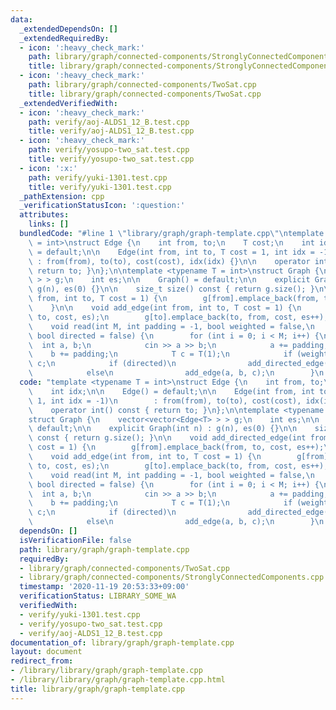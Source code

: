 ```yaml
---
data:
  _extendedDependsOn: []
  _extendedRequiredBy:
  - icon: ':heavy_check_mark:'
    path: library/graph/connected-components/StronglyConnectedComponents.cpp
    title: library/graph/connected-components/StronglyConnectedComponents.cpp
  - icon: ':heavy_check_mark:'
    path: library/graph/connected-components/TwoSat.cpp
    title: library/graph/connected-components/TwoSat.cpp
  _extendedVerifiedWith:
  - icon: ':heavy_check_mark:'
    path: verify/aoj-ALDS1_12_B.test.cpp
    title: verify/aoj-ALDS1_12_B.test.cpp
  - icon: ':heavy_check_mark:'
    path: verify/yosupo-two_sat.test.cpp
    title: verify/yosupo-two_sat.test.cpp
  - icon: ':x:'
    path: verify/yuki-1301.test.cpp
    title: verify/yuki-1301.test.cpp
  _pathExtension: cpp
  _verificationStatusIcon: ':question:'
  attributes:
    links: []
  bundledCode: "#line 1 \"library/graph/graph-template.cpp\"\ntemplate <typename T\
    \ = int>\nstruct Edge {\n    int from, to;\n    T cost;\n    int idx;\n\n    Edge()\
    \ = default;\n\n    Edge(int from, int to, T cost = 1, int idx = -1)\n       \
    \ : from(from), to(to), cost(cost), idx(idx) {}\n\n    operator int() const {\
    \ return to; }\n};\n\ntemplate <typename T = int>\nstruct Graph {\n    vector<vector<Edge<T>\
    \ > > g;\n    int es;\n\n    Graph() = default;\n\n    explicit Graph(int n) :\
    \ g(n), es(0) {}\n\n    size_t size() const { return g.size(); }\n\n    void add_directed_edge(int\
    \ from, int to, T cost = 1) {\n        g[from].emplace_back(from, to, cost, es++);\n\
    \    }\n\n    void add_edge(int from, int to, T cost = 1) {\n        g[from].emplace_back(from,\
    \ to, cost, es);\n        g[to].emplace_back(to, from, cost, es++);\n    }\n\n\
    \    void read(int M, int padding = -1, bool weighted = false,\n             \
    \ bool directed = false) {\n        for (int i = 0; i < M; i++) {\n          \
    \  int a, b;\n            cin >> a >> b;\n            a += padding;\n        \
    \    b += padding;\n            T c = T(1);\n            if (weighted) cin >>\
    \ c;\n            if (directed)\n                add_directed_edge(a, b, c);\n\
    \            else\n                add_edge(a, b, c);\n        }\n    }\n};\n"
  code: "template <typename T = int>\nstruct Edge {\n    int from, to;\n    T cost;\n\
    \    int idx;\n\n    Edge() = default;\n\n    Edge(int from, int to, T cost =\
    \ 1, int idx = -1)\n        : from(from), to(to), cost(cost), idx(idx) {}\n\n\
    \    operator int() const { return to; }\n};\n\ntemplate <typename T = int>\n\
    struct Graph {\n    vector<vector<Edge<T> > > g;\n    int es;\n\n    Graph() =\
    \ default;\n\n    explicit Graph(int n) : g(n), es(0) {}\n\n    size_t size()\
    \ const { return g.size(); }\n\n    void add_directed_edge(int from, int to, T\
    \ cost = 1) {\n        g[from].emplace_back(from, to, cost, es++);\n    }\n\n\
    \    void add_edge(int from, int to, T cost = 1) {\n        g[from].emplace_back(from,\
    \ to, cost, es);\n        g[to].emplace_back(to, from, cost, es++);\n    }\n\n\
    \    void read(int M, int padding = -1, bool weighted = false,\n             \
    \ bool directed = false) {\n        for (int i = 0; i < M; i++) {\n          \
    \  int a, b;\n            cin >> a >> b;\n            a += padding;\n        \
    \    b += padding;\n            T c = T(1);\n            if (weighted) cin >>\
    \ c;\n            if (directed)\n                add_directed_edge(a, b, c);\n\
    \            else\n                add_edge(a, b, c);\n        }\n    }\n};\n"
  dependsOn: []
  isVerificationFile: false
  path: library/graph/graph-template.cpp
  requiredBy:
  - library/graph/connected-components/TwoSat.cpp
  - library/graph/connected-components/StronglyConnectedComponents.cpp
  timestamp: '2020-11-19 20:53:33+09:00'
  verificationStatus: LIBRARY_SOME_WA
  verifiedWith:
  - verify/yuki-1301.test.cpp
  - verify/yosupo-two_sat.test.cpp
  - verify/aoj-ALDS1_12_B.test.cpp
documentation_of: library/graph/graph-template.cpp
layout: document
redirect_from:
- /library/library/graph/graph-template.cpp
- /library/library/graph/graph-template.cpp.html
title: library/graph/graph-template.cpp
---
```

